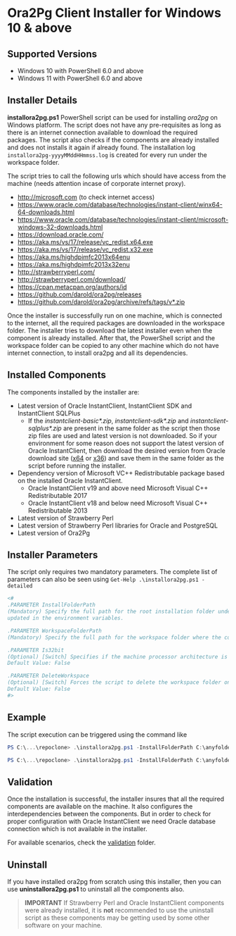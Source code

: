 # Ora2Pg Client Installer for Windows 10 & above

## Supported Versions

- Windows 10 with PowerShell 6.0 and above
- Windows 11 with PowerShell 6.0 and above

## Installer Details

**installora2pg.ps1** PowerShell script can be used for installing _ora2pg_ on Windows platform. The script does not have any pre-requisites as long as there is an internet connection available to download the required packages. The script also checks if the components are already installed and does not installs it again if already found. The installation log ```installora2pg-yyyyMMddHHmmss.log``` is created for every run under the workspace folder.

The script tries to call the following  urls which should have access from the machine (needs attention incase of corporate internet proxy).

- http://microsoft.com (to check internet access)
- https://www.oracle.com/database/technologies/instant-client/winx64-64-downloads.html
- https://www.oracle.com/database/technologies/instant-client/microsoft-windows-32-downloads.html
- https://download.oracle.com/
- https://aka.ms/vs/17/release/vc_redist.x64.exe
- https://aka.ms/vs/17/release/vc_redist.x32.exe
- https://aka.ms/highdpimfc2013x64enu
- https://aka.ms/highdpimfc2013x32enu
- http://strawberryperl.com/
- http://strawberryperl.com/download/
- https://cpan.metacpan.org/authors/id
- https://github.com/darold/ora2pg/releases
- https://github.com/darold/ora2pg/archive/refs/tags/v*.zip

Once the installer is successfully run on one machine, which is connected to the internet, all the required packages are downloaded in the workspace folder. The installer tries to download the latest installer even when the component is already installed. After that, the PowerShell script and the workspace folder can be copied to any other machine which do not have internet connection, to install ora2pg and all its dependencies.

## Installed Components

The components installed by the installer are:

- Latest version of Oracle InstantClient, InstantClient SDK and InstantClient SQLPlus
  - If the _instantclient-basic*.zip_, _instantclient-sdk*.zip_ and _instantclient-sqlplus*.zip_ are present in the same folder as the script then those zip files are used and latest version is not downloaded. So if your environment for some reason does not support the latest version of Oracle InstantClient, then download the desired version from Oracle download site ([x64](https://www.oracle.com/database/technologies/instant-client/winx64-64-downloads.html) or [x36](https://www.oracle.com/database/technologies/instant-client/microsoft-windows-32-downloads.html)) and save them in the same folder as the script before running the installer.
- Dependency version of Microsoft VC++ Redistributable package based on the installed Oracle InstantClient.
  - Oracle InstantClient v19 and above need Microsoft Visual C++ Redistributable 2017
  - Oracle InstantClient v18 and below need Microsoft Visual C++ Redistributable 2013
- Latest version of Strawberry Perl
- Latest version of Strawberry Perl libraries for Oracle and PostgreSQL
- Latest version of Ora2Pg

## Installer Parameters

The script only requires two mandatory parameters. The complete list of parameters can also be seen using ```Get-Help .\installora2pg.ps1 -detailed```

```powershell
<#
.PARAMETER InstallFolderPath
(Mandatory) Specify the full path for the root installation folder under which all the components will be installed. The same paths would be 
updated in the environment variables.

.PARAMETER WorkspaceFolderPath
(Mandatory) Specify the full path for the workspace folder where the component installer packages will be downloaded before installation. If the installer already exists, then it will not be downloaded again.

.PARAMETER Is32bit
(Optional) [Switch] Specifies if the machine processor architecture is 64bit or 32bit. If set then it means machine is 32bit.
Default Value: False

.PARAMETER DeleteWorkspace
(Optional) [Switch] Forces the script to delete the workspace folder on completion (success or failure)
Default Value: False
#>
```

## Example

The script execution can be triggered using the command like

```powershell
PS C:\...\repoclone> .\installora2pg.ps1 -InstallFolderPath C:\anyfolder\Ora2PgInstall -WorkspaceFolderName C:\anyfolder\@download

PS C:\...\repoclone> .\installora2pg.ps1 -InstallFolderPath C:\anyfolder\Ora2PgInstall -WorkspaceFolderName C:\anyfolder\@download -Is32bit -DeleteWorkspace
```

## Validation

Once the installation is successful, the installer insures that all the required components are available on the machine. It also configures the interdependencies between the components. But in order to check for proper configuration with Oracle InstantClient we need Oracle database connection which is not available in the installer.

For available scenarios, check the [validation](validation) folder.

## Uninstall

If you have installed ora2pg from scratch using this installer, then you can use **uninstallora2pg.ps1** to uninstall all the components also.

> **IMPORTANT** If Strawberry Perl and Oracle InstantClient components were already installed, it is **not** recommended to use the uninstall script as these components may be getting used by some other software on your machine.
